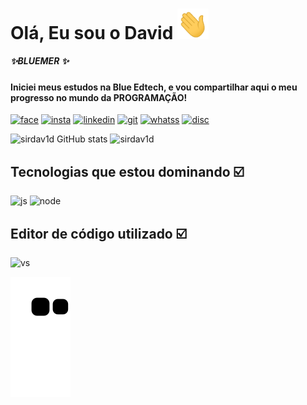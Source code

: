 # Olá, Eu sou o David <img src="https://github.com/Leoruiz197/Leoruiz197/blob/main/img/Hi.gif" width="50px" margin="50px">
##### ✨BLUEMER ✨
#### Iniciei meus estudos na Blue Edtech, e vou compartilhar aqui o meu progresso no mundo da PROGRAMAÇÃO!

[![face](https://img.shields.io/badge/Facebook-1877F2?style=for-the-badge&logo=facebook&logoColor=white)](https://www.facebook.com/davidd.diniz)   [![insta](https://img.shields.io/badge/Instagram-E4405F?style=for-the-badge&logo=instagram&logoColor=white)](https://www.instagram.com/david_dinz/) [![linkedin](https://img.shields.io/badge/LinkedIn-0077B5?style=for-the-badge&logo=linkedin&logoColor=white)](https://www.linkedin.com/in/david-dev-/) [![git](https://img.shields.io/badge/GitHub-100000?style=for-the-badge&logo=github&logoColor=white)](https://github.com/sirdav1d) [![whatss](https://img.shields.io/badge/WhatsApp-25D366?style=for-the-badge&logo=whatsapp&logoColor=white)](https://wa.me/qr/BW3LGX5V4PVYF1) [![disc](https://img.shields.io/badge/Discord-7289DA?style=for-the-badge&logo=discord&logoColor=white)](https://discord.gg/5VfW8qps)

![sirdav1d GitHub stats](https://github-readme-stats.vercel.app/api?username=sirdav1d&show_icons=true&theme=blue-green) ![sirdav1d](https://github-readme-stats.vercel.app/api/top-langs/?username=sirdav1d&theme=blue-green)

## Tecnologias que estou dominando ☑️
![js](https://img.shields.io/badge/JavaScript-F7DF1E?style=for-the-badge&logo=javascript&logoColor=black) ![node](https://img.shields.io/badge/Node.js-43853D?style=for-the-badge&logo=node.js&logoColor=white) 

## Editor de código utilizado ☑️
![vs](https://img.shields.io/badge/Made%20for-VSCode-1f425f.svg)

![Snake animation](https://github.com/rafaballerini/rafaballerini/blob/output/github-contribution-grid-snake.svg)

<!--
**sirdav1d/sirdav1d** is a ✨ _special_ ✨ repository because its `README.md` (this file) appears on your GitHub profile.

Here are some ideas to get you started:

- 🔭 I’m currently working on ...
- 🌱 I’m currently learning ...
- 👯 I’m looking to collaborate on ...
- 🤔 I’m looking for help with ...
- 💬 Ask me about ...
- 📫 How to reach me: ...
- 😄 Pronouns: ...
- ⚡ Fun fact: ...
-->
